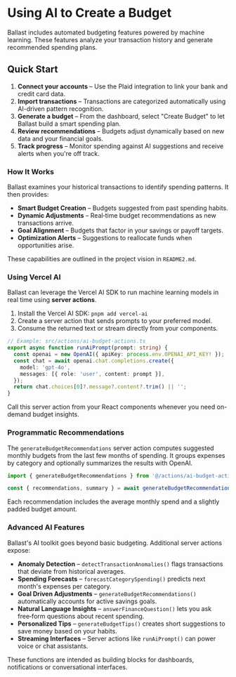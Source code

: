 # Using AI to Create a Budget

Ballast includes automated budgeting features powered by machine learning. These features analyze your transaction history and generate recommended spending plans.

## Quick Start

1. **Connect your accounts** – Use the Plaid integration to link your bank and credit card data.
2. **Import transactions** – Transactions are categorized automatically using AI-driven pattern recognition.
3. **Generate a budget** – From the dashboard, select "Create Budget" to let Ballast build a smart spending plan.
4. **Review recommendations** – Budgets adjust dynamically based on new data and your financial goals.
5. **Track progress** – Monitor spending against AI suggestions and receive alerts when you're off track.

### How It Works

Ballast examines your historical transactions to identify spending patterns. It then provides:

- **Smart Budget Creation** – Budgets suggested from past spending habits.
- **Dynamic Adjustments** – Real‑time budget recommendations as new transactions arrive.
- **Goal Alignment** – Budgets that factor in your savings or payoff targets.
- **Optimization Alerts** – Suggestions to reallocate funds when opportunities arise.

These capabilities are outlined in the project vision in `README2.md`.

### Using Vercel AI

Ballast can leverage the Vercel AI SDK to run machine learning models in real time using **server actions**.

1. Install the Vercel AI SDK: `pnpm add vercel-ai`
2. Create a server action that sends prompts to your preferred model.
3. Consume the returned text or stream directly from your components.

```ts
// Example: src/actions/ai-budget-actions.ts
export async function runAiPrompt(prompt: string) {
  const openai = new OpenAI({ apiKey: process.env.OPENAI_API_KEY! });
  const chat = await openai.chat.completions.create({
    model: 'gpt-4o',
    messages: [{ role: 'user', content: prompt }],
  });
  return chat.choices[0]?.message?.content?.trim() || '';
}
```

Call this server action from your React components whenever you need on-demand budget insights.

### Programmatic Recommendations

The `generateBudgetRecommendations` server action computes suggested monthly budgets from the last few months of spending. It groups expenses by category and optionally summarizes the results with OpenAI.

```ts
import { generateBudgetRecommendations } from '@/actions/ai-budget-actions';

const { recommendations, summary } = await generateBudgetRecommendations(3);
```

Each recommendation includes the average monthly spend and a slightly padded budget amount.

### Advanced AI Features

Ballast's AI toolkit goes beyond basic budgeting. Additional server actions expose:

- **Anomaly Detection** – `detectTransactionAnomalies()` flags transactions that deviate from historical averages.
- **Spending Forecasts** – `forecastCategorySpending()` predicts next month's expenses per category.
- **Goal Driven Adjustments** – `generateBudgetRecommendations()` automatically accounts for active savings goals.
- **Natural Language Insights** – `answerFinanceQuestion()` lets you ask free‑form questions about recent spending.
- **Personalized Tips** – `generateBudgetTips()` creates short suggestions to save money based on your habits.
- **Streaming Interfaces** – Server actions like `runAiPrompt()` can power voice or chat assistants.

These functions are intended as building blocks for dashboards, notifications or conversational interfaces.

